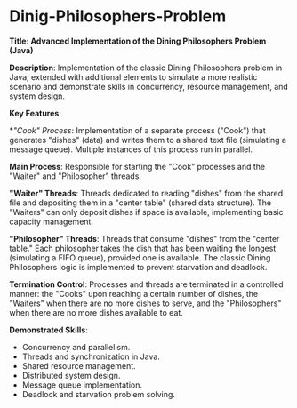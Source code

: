 # Dinig-Philosophers-Problem
**Title: Advanced Implementation of the Dining Philosophers Problem (Java)**

**Description**: Implementation of the classic Dining Philosophers problem in Java, extended with additional elements to simulate a more realistic scenario and demonstrate skills in concurrency, resource management, and system design.

**Key Features**:

**"Cook" Process*: Implementation of a separate process ("Cook") that generates "dishes" (data) and writes them to a shared text file (simulating a message queue). Multiple instances of this process run in parallel.

**Main Process**: Responsible for starting the "Cook" processes and the "Waiter" and "Philosopher" threads.

**"Waiter" Threads**: Threads dedicated to reading "dishes" from the shared file and depositing them in a "center table" (shared data structure). The "Waiters" can only deposit dishes if space is available, implementing basic capacity management.

**"Philosopher" Threads**: Threads that consume "dishes" from the "center table." Each philosopher takes the dish that has been waiting the longest (simulating a FIFO queue), provided one is available. The classic Dining Philosophers logic is implemented to prevent starvation and deadlock.

**Termination Control**: Processes and threads are terminated in a controlled manner: the "Cooks" upon reaching a certain number of dishes, the "Waiters" when there are no more dishes to serve, and the "Philosophers" when there are no more dishes available to eat.

**Demonstrated Skills**:

- Concurrency and parallelism.
- Threads and synchronization in Java.
- Shared resource management.
- Distributed system design.
- Message queue implementation.
- Deadlock and starvation problem solving.
